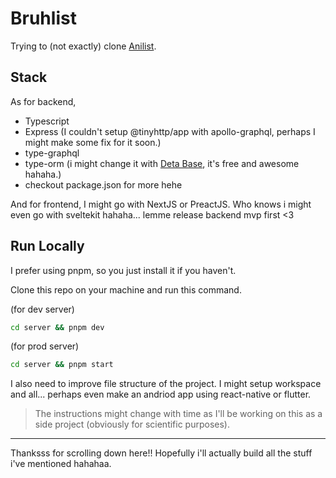 # Bruhlist
Trying to (not exactly) clone [Anilist](https://anilist.co/user/piyushsthr/).

## Stack
As for backend,
- Typescript
- Express (I couldn't setup @tinyhttp/app with apollo-graphql, perhaps I might make some fix for it soon.)
- type-graphql
- type-orm (i might change it with [Deta Base](https://deta.sh), it's free and awesome hahaha.)
- checkout package.json for more hehe

And for frontend, I might go with NextJS or PreactJS. Who knows i might even go with sveltekit hahaha... lemme release backend mvp first <3

## Run Locally
I prefer using pnpm, so you just install it if you haven't.

Clone this repo on your machine and run this command.

(for dev server)
```sh
cd server && pnpm dev
```

(for prod server)
```sh
cd server && pnpm start
```

I also need to improve file structure of the project. I might setup workspace and all... perhaps even make an andriod app using react-native or flutter.

> The instructions might change with time as I'll be working on this as a side project (obviously for scientific purposes).

---

Thanksss for scrolling down here!! Hopefully i'll actually build all the stuff i've mentioned hahahaa.
